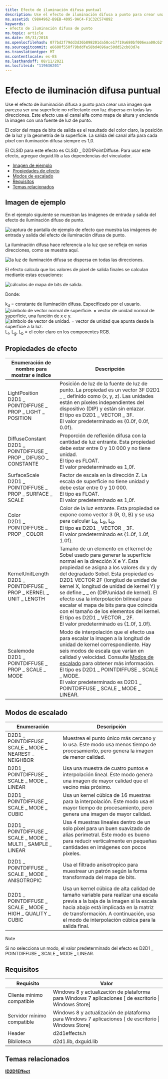```yaml
---
title: Efecto de iluminación difusa puntual
description: Use el efecto de iluminación difusa a punto para crear una imagen que parezca ser una superficie no reflectante con luz dispersa en todas las direcciones. Este efecto usa el canal alfa como mapa de altura y enciende la imagen con una fuente de luz de punto.
ms.assetid: C98A4962-B9EB-4095-9AC4-F1C32C574892
keywords:
- efecto de iluminación difusa de punto
ms.topic: article
ms.date: 05/31/2018
ms.openlocfilehash: 077bd2f79dd3d36b898201da58ce17f19a680bf006eaa00c62f4d05b0d52e46b
ms.sourcegitcommit: e6600f550f79bddfe58bd4696ac50dd52cb03d7e
ms.translationtype: MT
ms.contentlocale: es-ES
ms.lasthandoff: 08/11/2021
ms.locfileid: "119636201"
---
```

# <a name="point-diffuse-lighting-effect"></a>Efecto de iluminación difusa puntual

Use el efecto de iluminación difusa a punto para crear una imagen que parezca ser una superficie no reflectante con luz dispersa en todas las direcciones. Este efecto usa el canal alfa como mapa de altura y enciende la imagen con una fuente de luz de punto.

El color del mapa de bits de salida es el resultado del color claro, la posición de la luz y la geometría de la superficie. La salida del canal alfa para cada píxel con iluminación difusa siempre es 1,0.

El CLSID para este efecto es CLSID \_ D2D1PointDiffuse. Para usar este efecto, agregue dxguid.lib a las dependencias del vinculador.

-   [Imagen de ejemplo](#example-image)
-   [Propiedades de efecto](#effect-properties)
-   [Modos de escalado](#scale-modes)
-   [Requisitos](#requirements)
-   [Temas relacionados](#related-topics)

## <a name="example-image"></a>Imagen de ejemplo

En el ejemplo siguiente se muestran las imágenes de entrada y salida del efecto de iluminación difuso de punto.

![captura de pantalla de ejemplo de efecto que muestra las imágenes de entrada y salida del efecto de iluminación difusa de punto.](images/point-diffuse-example.png)

La iluminación difusa hace referencia a la luz que se refleja en varias direcciones, como se muestra aquí.

![la luz de iluminación difusa se dispersa en todas las direcciones.](images/point-diffuse-lighting.png)

El efecto calcula que los valores de píxel de salida finales se calculan mediante estas ecuaciones:

![cálculos de mapa de bits de salida.](images/point-diffuse-formula1.png)

Donde:<dl> k<sub>d</sub> = constante de iluminación difusa. Especificado por el usuario.  
![símbolo de vector normal de superficie.](images/point-spec-mathchar-n.png) = vector de unidad normal de superficie, una función de x e y.  
![símbolo de vector de unidad.](images/distant-spec-mathchar-l.png) = vector de unidad que apunta desde la superficie a la luz.  
L<sub>r</sub>, L<sub>g</sub>, L<sub>b</sub> = el color claro en los componentes RGB.  
</dl>

## <a name="effect-properties"></a>Propiedades de efecto



| Enumeración de nombre para mostrar e índice                                                    | Descripción                                                                                                                                                                                                                                                                                                                                                                                                                                                                                       |
|---------------------------------------------------------------------------------------|---------------------------------------------------------------------------------------------------------------------------------------------------------------------------------------------------------------------------------------------------------------------------------------------------------------------------------------------------------------------------------------------------------------------------------------------------------------------------------------------------|
| LightPosition<br/> D2D1 \_ POINTDIFFUSE \_ PROP \_ LIGHT \_ POSITION<br/>         | Posición de luz de la fuente de luz de punto. La propiedad es un vector 3F D2D1 \_ \_ definido como (x, y, z). Las unidades están en píxeles independientes del dispositivo (DIP) y están sin enlazar. <br/> El tipo es D2D1 \_ VECTOR \_ 3F.<br/> El valor predeterminado es {0.0f, 0.0f, 0.0f}.<br/>                                                                                                                                                                                                              |
| DiffuseConstant<br/> D2D1 \_ POINTDIFFUSE \_ PROP \_ DIFUSO \_ CONSTANTE<br/>     | Proporción de reflexión difusa con la cantidad de luz entrante. Esta propiedad debe estar entre 0 y 10 000 y no tiene unidad. <br/> El tipo es FLOAT.<br/> El valor predeterminado es 1,0f.<br/>                                                                                                                                                                                                                                                                                          |
| SurfaceScale<br/> D2D1 \_ POINTDIFFUSE \_ PROP \_ SURFACE \_ SCALE<br/>           | Factor de escala en la dirección Z. La escala de superficie no tiene unidad y debe estar entre 0 y 10 000.<br/> El tipo es FLOAT.<br/> El valor predeterminado es 1,0f.<br/>                                                                                                                                                                                                                                                                                                               |
| Color<br/> D2D1 \_ POINTDIFFUSE \_ PROP \_ COLOR<br/>                           | Color de la luz entrante. Esta propiedad se expone como vector 3 (R, G, B) y se usa para calcular L<sub>R</sub>, L<sub>G</sub>, L<sub>B</sub>. <br/> El tipo es D2D1 \_ VECTOR \_ 3F.<br/> El valor predeterminado es {1.0f, 1.0f, 1.0f}.<br/>                                                                                                                                                                                                                                     |
| KernelUnitLength<br/> D2D1 \_ POINTDIFFUSE \_ PROP \_ KERNEL \_ UNIT \_ LENGTH<br/> | Tamaño de un elemento en el kernel de Sobel usado para generar la superficie normal en la dirección X e Y. Esta propiedad se asigna a los valores dx y dy del degradado Sobel. Esta propiedad es D2D1 VECTOR 2F (longitud de unidad de kernel X, longitud de unidad de kernel Y) y se define \_ \_ en (DIP/unidad de kernel). El efecto usa la interpolación bilineal para escalar el mapa de bits para que coincida con el tamaño de los elementos del kernel. <br/> El tipo es D2D1 \_ VECTOR \_ 2F.<br/> El valor predeterminado es {1.0f, 1.0f}.<br/> |
| Scalemode<br/> D2D1 \_ POINTDIFFUSE \_ PROP \_ SCALE \_ MODE<br/>                 | Modo de interpolación que el efecto usa para escalar la imagen a la longitud de unidad de kernel correspondiente. Hay seis modos de escala que varían en calidad y velocidad. Consulte [Modos de escalado](#scale-modes) para obtener más información. <br/> El tipo es D2D1 \_ POINTDIFFUSE \_ SCALE \_ MODE.<br/> El valor predeterminado es D2D1 \_ POINTDIFFUSE \_ SCALE \_ MODE \_ LINEAR.<br/>                                                                                                                                         |



 

## <a name="scale-modes"></a>Modos de escalado



| Enumeración                                            | Descripción                                                                                                                                                                                          |
|--------------------------------------------------------|------------------------------------------------------------------------------------------------------------------------------------------------------------------------------------------------------|
| D2D1 \_ POINTDIFFUSE \_ SCALE \_ MODE \_ NEAREST \_ NEIGHBOR     | Muestrea el punto único más cercano y lo usa. Este modo usa menos tiempo de procesamiento, pero genera la imagen de menor calidad.                                                                           |
| D2D1 \_ POINTDIFFUSE \_ SCALE \_ MODE \_ LINEAR                | Usa una muestra de cuatro puntos e interpolación lineal. Este modo genera una imagen de mayor calidad que el vecino más próximo.                                                                                   |
| D2D1 \_ POINTDIFFUSE \_ SCALE \_ MODE \_ CUBIC                 | Usa un kernel cúbica de 16 muestras para la interpolación. Este modo usa el mayor tiempo de procesamiento, pero genera una imagen de mayor calidad.                                                                        |
| D2D1 \_ POINTDIFFUSE \_ SCALE \_ MODE \_ MULTI \_ SAMPLE \_ LINEAR | Usa 4 muestras lineales dentro de un solo píxel para un buen suavizado de alias perimetral. Este modo es bueno para reducir verticalmente en pequeñas cantidades en imágenes con pocos píxeles.                                              |
| D2D1 \_ POINTDIFFUSE \_ SCALE \_ MODE \_ ANISOTROPIC           | Usa el filtrado anisotropico para muestrear un patrón según la forma transformada del mapa de bits.                                                                                                     |
| D2D1 \_ POINTDIFFUSE \_ SCALE \_ MODE \_ HIGH \_ QUALITY \_ CUBIC  | Usa un kernel cúbica de alta calidad de tamaño variable para realizar una escala previa a la baja de la imagen si la escala hacia abajo está implicada en la matriz de transformación. A continuación, usa el modo de interpolación cúbica para la salida final. |



 

> [!Note]  
> Si no selecciona un modo, el valor predeterminado del efecto es D2D1 \_ POINTDIFFUSE \_ SCALE \_ MODE \_ LINEAR.

## <a name="requirements"></a>Requisitos



| Requisito | Valor |
|--------------------------|------------------------------------------------------------------------------------|
| Cliente mínimo compatible | Windows 8 y actualización de plataforma para Windows 7 aplicaciones \[ de escritorio \| Windows Store\] |
| Servidor mínimo compatible | Windows 8 y actualización de plataforma para Windows 7 aplicaciones \[ de escritorio \| Windows Store\] |
| Header                   | d2d1effects.h                                                                      |
| Biblioteca                  | d2d1.lib, dxguid.lib                                                               |



 

## <a name="related-topics"></a>Temas relacionados

<dl> <dt>

[**ID2D1Effect**](/windows/win32/api/d2d1_1/nn-d2d1_1-id2d1effect)
</dt> </dl>

 

